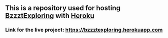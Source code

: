 ## This is a repository used for hosting [BzzztExploring](https://github.com/Stanislav04/BzzztExploring) with [Heroku](https://dashboard.heroku.com/apps)

### Link for the live project: https://bzzztexploring.herokuapp.com
